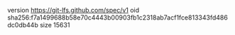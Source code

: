 version https://git-lfs.github.com/spec/v1
oid sha256:f7a1499688b58e70c4443b00903fb1c2318ab7acf1fce813343fd486dc0db44b
size 15631
